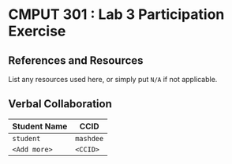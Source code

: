 # CMPUT 301 : Lab 3 Participation Exercise

## References and Resources

List any resources used here, or simply put `N/A` if not applicable.

## Verbal Collaboration

| Student Name | CCID      |
| ------------ |-----------|
| `student`    | `mashdee` |
| `<Add more>` | `<CCID>`  |
